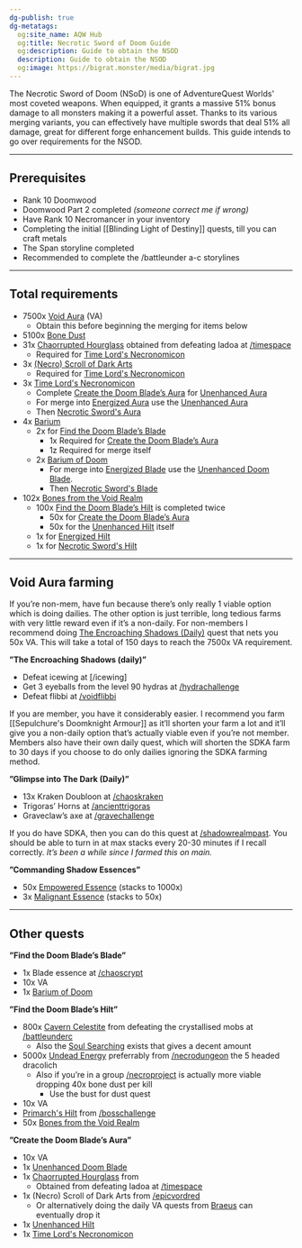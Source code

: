 ```yaml
---
dg-publish: true
dg-metatags:
  og:site_name: AQW Hub
  og:title: Necrotic Sword of Doom Guide
  og:description: Guide to obtain the NSOD
  description: Guide to obtain the NSOD
  og:image: https://bigrat.monster/media/bigrat.jpg
---
```

The Necrotic Sword of Doom (NSoD) is one of AdventureQuest Worlds' most coveted weapons. When equipped, it grants a massive 51% bonus damage to all monsters making it a powerful asset. Thanks to its various merging variants, you can effectively have multiple swords that deal 51% all damage, great for different forge enhancement builds. This guide intends to go over requirements for the NSOD.

---
## Prerequisites

- Rank 10 Doomwood
- Doomwood Part 2 completed *(someone correct me if wrong)*
- Have Rank 10 Necromancer in your inventory
- Completing the initial [[Blinding Light of Destiny]] quests, till you can craft metals
- The Span storyline completed
- Recommended to complete the /battleunder a-c storylines

---
## Total requirements

- 7500x [Void Aura](http://aqwwiki.wikidot.com/void-aura) (VA)
	- Obtain this before beginning the merging for items below
- 5100x [Bone Dust](http://aqwwiki.wikidot.com/bone-dust)
- 31x [Chaorrupted Hourglass](http://aqwwiki.wikidot.com/chaorrupted-hourglass) obtained from defeating Iadoa at [/timespace](http://aqwwiki.wikidot.com/time-space)
	- Required for [Time Lord's Necronomicon](http://aqwwiki.wikidot.com/time-lord-s-necronomicon)
- 3x [(Necro) Scroll of Dark Arts](http://aqwwiki.wikidot.com/necro-scroll-of-dark-arts)
	- Required for [Time Lord's Necronomicon](http://aqwwiki.wikidot.com/time-lord-s-necronomicon)
- 3x [Time Lord's Necronomicon](http://aqwwiki.wikidot.com/time-lord-s-necronomicon)
	- Complete [Create the Doom Blade’s Aura](http://aqwwiki.wikidot.com/braeus-quests) for [Unenhanced Aura](http://aqwwiki.wikidot.com/unenhanced-aura)
	- For merge into [Energized Aura](http://aqwwiki.wikidot.com/energized-aura) use the [Unenhanced Aura](http://aqwwiki.wikidot.com/unenhanced-aura)
	- Then [Necrotic Sword's Aura](http://aqwwiki.wikidot.com/necrotic-sword-s-aura)
- 4x [Barium](http://aqwwiki.wikidot.com/barium)
	- 2x for [Find the Doom Blade’s Blade](http://aqwwiki.wikidot.com/braeus-quests)
		- 1x Required for [Create the Doom Blade’s Aura](http://aqwwiki.wikidot.com/braeus-quests)
		- 1z Required for merge itself
	- 2x [Barium of Doom](http://aqwwiki.wikidot.com/barium-of-doom)
		- For merge into [Energized Blade](http://aqwwiki.wikidot.com/energized-blade) use the [Unenhanced Doom Blade](http://aqwwiki.wikidot.com/unenhanced-doom-blade).
		- Then [Necrotic Sword's Blade](http://aqwwiki.wikidot.com/necrotic-sword-s-blade)
- 102x [Bones from the Void Realm](http://aqwwiki.wikidot.com/bones-from-the-void-realm)
	- 100x [Find the Doom Blade’s Hilt](http://aqwwiki.wikidot.com/braeus-quests) is completed twice
		- 50x for [Create the Doom Blade’s Aura](http://aqwwiki.wikidot.com/braeus-quests)
		- 50x for the [Unenhanced Hilt](http://aqwwiki.wikidot.com/unenhanced-hilt) itself
	- 1x for [Energized Hilt](http://aqwwiki.wikidot.com/energized-hilt)
	- 1x for [Necrotic Sword's Hilt](http://aqwwiki.wikidot.com/necrotic-sword-s-hilt)

---
## Void Aura farming

If you’re non-mem, have fun because there’s only really 1 viable option which is doing dailies. The other option is just terrible, long tedious farms with very little reward even if it’s a non-daily. For non-members I recommend doing [The Encroaching Shadows (Daily)](http://aqwwiki.wikidot.com/braeus-quests) quest that nets you 50x VA. This will take a total of 150 days to reach the 7500x VA requirement.

**”The Encroaching Shadows (daily)”**
- Defeat icewing at [/icewing]
- Get 3 eyeballs from the level 90 hydras at [/hydrachallenge](http://aqwwiki.wikidot.com/hydra-challenge)
- Defeat flibbi at [/voidflibbi](http://aqwwiki.wikidot.com/flibbitigiblets)

If you are member, you have it considerably easier. I recommend you farm [[Sepulchure's Doomknight Armour]] as it’ll shorten your farm a lot and it’ll give you a non-daily option that’s actually viable even if you’re not member. Members also have their own daily quest, which will shorten the SDKA farm to 30 days if you choose to do only dailies ignoring the SDKA farming method.

**”Glimpse into The Dark (Daily)”**
- 13x Kraken Doubloon at [/chaoskraken](http://aqwwiki.wikidot.com/chaos-kraken-location)
- Trigoras’ Horns at [/ancienttrigoras](http://aqwwiki.wikidot.com/ancient-trigoras-location)
- Graveclaw’s axe at [/gravechallenge](http://aqwwiki.wikidot.com/grave-challenge)

If you do have SDKA, then you can do this quest at [/shadowrealmpast](http://aqwwiki.wikidot.com/shadow-realm-past). You should be able to turn in at max stacks every 20-30 minutes if I recall correctly. *It’s been a while since I farmed this on main.*

**”Commanding Shadow Essences”**
- 50x [Empowered Essence](http://aqwwiki.wikidot.com/empowered-essence) (stacks to 1000x)
- 3x [Malignant Essence](http://aqwwiki.wikidot.com/malignant-essence) (stacks to 50x)

---

## Other quests

**”Find the Doom Blade’s Blade”**
- 1x Blade essence at [/chaoscrypt](http://aqwwiki.wikidot.com/chaos-crypt)
- 10x VA
- 1x [Barium of Doom](http://aqwwiki.wikidot.com/barium-of-doom) 



**”Find the Doom Blade’s Hilt”**
- 800x [Cavern Celestite](http://aqwwiki.wikidot.com/cavern-celestite) from defeating the crystallised mobs at [/battleunderc](http://aqwwiki.wikidot.com/battle-under-c)
	- Also the [Soul Searching](http://aqwwiki.wikidot.com/yara-s-quests#3) exists that gives a decent amount
- 5000x [Undead Energy](http://aqwwiki.wikidot.com/undead-energy) preferrably from [/necrodungeon](http://aqwwiki.wikidot.com/necropolis-dungeon) the 5 headed dracolich
	- Also if you’re in a group [/necroproject](http://aqwwiki.wikidot.com/necro-project) is actually more viable dropping 40x bone dust per kill
		- Use the bust for dust quest
- 10x VA
- [Primarch's Hilt](http://aqwwiki.wikidot.com/primarch-s-hilt) from [/bosschallenge](http://aqwwiki.wikidot.com/boss-challenge)
- 50x [Bones from the Void Realm](http://aqwwiki.wikidot.com/bones-from-the-void-realm)



**”Create the Doom Blade’s Aura”**
- 10x VA
- 1x [Unenhanced Doom Blade](http://aqwwiki.wikidot.com/unenhanced-doom-blade)
- 1x [Chaorrupted Hourglass](http://aqwwiki.wikidot.com/chaorrupted-hourglass) from
	- Obtained from defeating Iadoa at [/timespace](http://aqwwiki.wikidot.com/time-space)
- 1x (Necro) Scroll of Dark Arts from [/epicvordred](http://aqwwiki.wikidot.com/epic-vordred)
	- Or alternatively doing the daily VA quests from [Braeus](http://aqwwiki.wikidot.com/braeus-quests) can eventually drop it
- 1x [Unenhanced Hilt](http://aqwwiki.wikidot.com/unenhanced-hilt)
- 1x [Time Lord's Necronomicon](http://aqwwiki.wikidot.com/time-lord-s-necronomicon)
